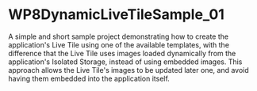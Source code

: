 WP8DynamicLiveTileSample_01
===========================

A simple and short sample project demonstrating how to create the application's Live Tile using one of the available templates, with the difference that the Live Tile uses images loaded dynamically from the application's Isolated Storage, instead of using embedded images. This approach allows the Live Tile's images to be updated later one, and avoid having them embedded into the application itself.
